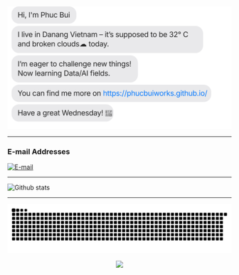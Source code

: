 [![message_svg](https://github.com/phucbuiworks/phucbuiworks/blob/master/chat.svg)](https://phucbuiworks.github.io/)

***
### E-mail Addresses

[![E-mail](https://img.shields.io/badge/Official-phucbuiworks@gmail.com-0C2E86?style=flat-square&logo=Gmail&logoColor=white)](mailto:phucbuiworks@gmail.com)

***

![Github stats](https://github-readme-stats.vercel.app/api?username=phucbuiworks&show_icons=true&theme=dracula&hide=stars,issues)

***

[![snake svg](https://github.com/phucbuiworks/phucbuiworks/blob/output/github-contribution-grid-snake.svg)](https://github.com/phucbuiworks)

<p align="center">
    <a href="https://github.com/phucbuiworks"><img src="https://hits.seeyoufarm.com/api/count/incr/badge.svg?url=https%3A%2F%2Fgithub.com%2Fphucbuiworks&count_bg=%23FF8C00&title_bg=%236E6767&icon=paypal.svg&icon_color=%23E7E7E7&title=hits&edge_flat=false"/></a>  
</p>
